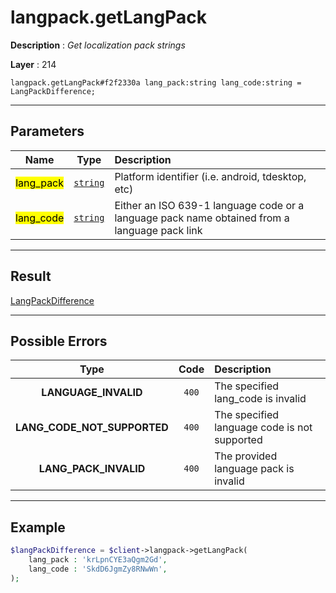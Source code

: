 # langpack.getLangPack

**Description** : *Get localization pack strings*

**Layer** : 214

```tl
langpack.getLangPack#f2f2330a lang_pack:string lang_code:string = LangPackDifference;
```

---

## Parameters

| Name | Type | Description |
| :---: | :---: | :--- |
| <mark>lang_pack</mark> | [`string`](type/string) | Platform identifier (i.e. android, tdesktop, etc) |
| <mark>lang_code</mark> | [`string`](type/string) | Either an ISO 639-1 language code or a language pack name obtained from a language pack link |

---

## Result

[LangPackDifference](type/LangPackDifference)

---

## Possible Errors

| Type | Code | Description |
| :---: | :---: | :--- |
| **LANGUAGE_INVALID** | `400` | The specified lang_code is invalid |
| **LANG_CODE_NOT_SUPPORTED** | `400` | The specified language code is not supported |
| **LANG_PACK_INVALID** | `400` | The provided language pack is invalid |

---

## Example

```php
$langPackDifference = $client->langpack->getLangPack(
	lang_pack : 'krLpnCYE3aQgm2Gd',
	lang_code : 'SkdD6JgmZy8RNwWn',
);
```